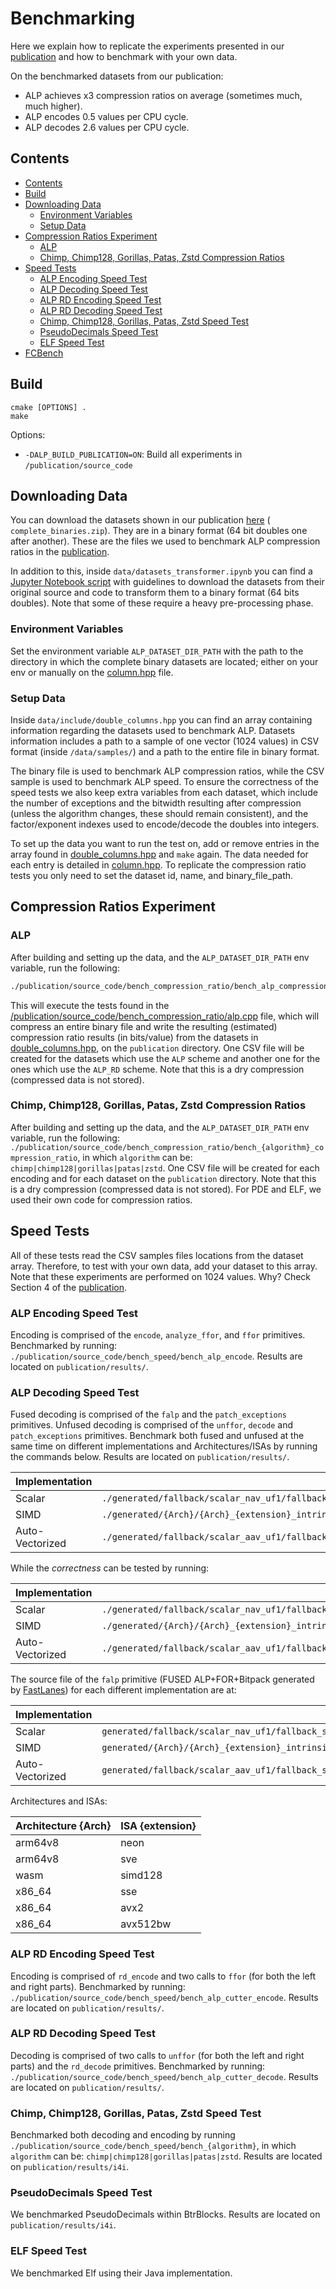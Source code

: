 # Benchmarking

Here we explain how to replicate the experiments presented in
our [publication](https://dl.acm.org/doi/pdf/10.1145/3626717) and how to benchmark with your own data.

On the benchmarked datasets from our publication:

- ALP achieves x3 compression ratios on average (sometimes much, much higher).
- ALP encodes 0.5 values per CPU cycle.
- ALP decodes 2.6 values per CPU cycle.

## Contents

- [Contents](#contents)
- [Build](#build)
- [Downloading Data](#downloading-data)
    - [Environment Variables](#environment-variables)
    - [Setup Data](#setup-data)
- [Compression Ratios Experiment](#compression-ratios-experiment)
    - [ALP](#alp)
    - [Chimp, Chimp128, Gorillas, Patas, Zstd Compression Ratios](#chimp-chimp128-gorillas-patas-zstd-compression-ratios)
- [Speed Tests](#speed-tests)
    - [ALP Encoding Speed Test](#alp-encoding-speed-test)
    - [ALP Decoding Speed Test](#alp-decoding-speed-test)
    - [ALP RD Encoding Speed Test](#alp-rd-encoding-speed-test)
    - [ALP RD Decoding Speed Test](#alp-rd-decoding-speed-test)
    - [Chimp, Chimp128, Gorillas, Patas, Zstd Speed Test](#chimp-chimp128-gorillas-patas-zstd-speed-test)
    - [PseudoDecimals Speed Test](#pseudodecimals-speed-test)
    - [ELF Speed Test](#elf-speed-test)
- [FCBench](#fcbench)

## Build

```shell
cmake [OPTIONS] .
make
```

Options:

- `-DALP_BUILD_PUBLICATION=ON`: Build all experiments in `/publication/source_code`

## Downloading Data

You can download the datasets shown in our
publication [here](https://drive.google.com/drive/folders/167faTwZJjqJMKM9Yc6E7KF5LUbsitxJS?usp=sharing) (
`complete_binaries.zip`). They are in a binary format (64 bit doubles one after another). These are the files we used to
benchmark ALP compression ratios in the [publication](https://dl.acm.org/doi/pdf/10.1145/3626717).

In addition to this, inside `data/datasets_transformer.ipynb` you can find
a [Jupyter Notebook script](/data/datasets_transformer.ipynb) with guidelines to download the datasets from their
original source and code to transform them to a binary format (64 bits doubles). Note that some of these require a heavy
pre-processing phase.

### Environment Variables

Set the environment variable `ALP_DATASET_DIR_PATH` with the path to the directory in which the complete binary datasets
are located; either on your env or manually on the [column.hpp](/data/include/column.hpp) file.

### Setup Data

Inside `data/include/double_columns.hpp` you can find an array containing information regarding the datasets used to
benchmark ALP. Datasets information includes a path to a sample of one vector (1024 values) in CSV format (inside
`/data/samples/`) and a path to the entire file in binary format.

The binary file is used to benchmark ALP compression ratios, while the CSV sample is used to benchmark ALP speed. To
ensure the correctness of the speed tests we also keep extra variables from each dataset, which include the number of
exceptions and the bitwidth resulting after compression (unless the algorithm changes, these should remain consistent),
and the factor/exponent indexes used to encode/decode the doubles into integers.

To set up the data you want to run the test on, add or remove entries in the array found
in [double_columns.hpp](/data/include/double_columns.hpp) and `make` again. The data needed for each entry is detailed
in [column.hpp](/data/include/column.hpp). To replicate the compression ratio tests you only need to set the dataset id,
name, and binary_file_path.

## Compression Ratios Experiment

### ALP

After building and setting up the data, and the `ALP_DATASET_DIR_PATH` env variable, run the following:

```sh
./publication/source_code/bench_compression_ratio/bench_alp_compression_ratio
```

This will execute the tests found in
the [/publication/source_code/bench_compression_ratio/alp.cpp](/publication/source_code/bench_compression_ratio/alp.cpp)
file, which will compress
an entire binary file and write the resulting (estimated) compression ratio results (in bits/value) from the datasets
in [double_columns.hpp](/data/include/double_columns.hpp), on the `publication` directory. One CSV file will be created
for the datasets which use the `ALP` scheme and another one for the ones which use the `ALP_RD` scheme. Note that this
is a dry compression (compressed data is not stored).

### Chimp, Chimp128, Gorillas, Patas, Zstd Compression Ratios

After building and setting up the data, and the `ALP_DATASET_DIR_PATH` env variable, run the following:
`./publication/source_code/bench_compression_ratio/bench_{algorithm}_compression_ratio`, in which `algorithm` can be:
`chimp|chimp128|gorillas|patas|zstd`. One CSV file will be created for each encoding and for each dataset on the
`publication` directory. Note that this is a dry compression (compressed data is not stored). For PDE and ELF, we used
their own code for compression ratios.

## Speed Tests

All of these tests read the CSV samples files locations from the dataset array. Therefore, to test with your own data,
add your dataset to this array. Note that these experiments are performed on 1024 values. Why? Check Section 4 of
the [publication](https://dl.acm.org/doi/pdf/10.1145/3626717).

### ALP Encoding Speed Test

Encoding is comprised of the `encode`, `analyze_ffor`, and `ffor` primitives. Benchmarked by running:
`./publication/source_code/bench_speed/bench_alp_encode`. Results are located on `publication/results/`.

### ALP Decoding Speed Test

Fused decoding is comprised of the `falp` and the `patch_exceptions` primitives. Unfused decoding is comprised of the
`unffor`, `decode` and `patch_exceptions` primitives. Benchmark both fused and unfused at the same time on different
implementations and Architectures/ISAs by running the commands below. Results are located on `publication/results/`.

| Implementation  | Command                                                                                                |
|-----------------|--------------------------------------------------------------------------------------------------------|
| Scalar          | `./generated/fallback/scalar_nav_uf1/fallback_scalar_nav_1024_uf1_falp_bench`                          |
| SIMD            | `./generated/{Arch}/{Arch}_{extension}_intrinsic_uf1/{Arch}_{extension}_intrinsic_1024_uf1_falp_bench` |
| Auto-Vectorized | `./generated/fallback/scalar_aav_uf1/fallback_scalar_aav_1024_uf1_falp_bench`                          |

While the *correctness* can be tested by running:

| Implementation  | Command                                                                                               |
|-----------------|-------------------------------------------------------------------------------------------------------|
| Scalar          | `./generated/fallback/scalar_nav_uf1/fallback_scalar_nav_1024_uf1_falp_test`                          |
| SIMD            | `./generated/{Arch}/{Arch}_{extension}_intrinsic_uf1/{Arch}_{extension}_intrinsic_1024_uf1_falp_test` |
| Auto-Vectorized | `./generated/fallback/scalar_aav_uf1/fallback_scalar_aav_1024_uf1_falp_test`                          |

The source file of the `falp` primitive (FUSED ALP+FOR+Bitpack generated
by [FastLanes](https://github.com/cwida/FastLanes)) for each different implementation are at:

| Implementation  | Source File                                                                                            |
|-----------------|--------------------------------------------------------------------------------------------------------|
| Scalar          | `generated/fallback/scalar_nav_uf1/fallback_scalar_nav_1024_uf1_falp_src.cpp`                          |
| SIMD            | `generated/{Arch}/{Arch}_{extension}_intrinsic_uf1/{Arch}_{extension}_intrinsic_1024_uf1_falp_src.cpp` |
| Auto-Vectorized | `generated/fallback/scalar_aav_uf1/fallback_scalar_aav_1024_uf1_falp_src.cpp`                          |

Architectures and ISAs:

| Architecture {Arch} | ISA {extension} |
|---------------------|-----------------|
| arm64v8             | neon            |
| arm64v8             | sve             |
| wasm                | simd128         |
| x86_64              | sse             |
| x86_64              | avx2            |
| x86_64              | avx512bw        |

### ALP RD Encoding Speed Test

Encoding is comprised of `rd_encode` and two calls to `ffor` (for both the left and right parts). Benchmarked by
running: `./publication/source_code/bench_speed/bench_alp_cutter_encode`. Results are located on `publication/results/`.

### ALP RD Decoding Speed Test

Decoding is comprised of two calls to `unffor` (for both the left and right parts) and the `rd_decode` primitives.
Benchmarked by running: `./publication/source_code/bench_speed/bench_alp_cutter_decode`. Results are located on
`publication/results/`.

### Chimp, Chimp128, Gorillas, Patas, Zstd Speed Test

Benchmarked both decoding and encoding by running `./publication/source_code/bench_speed/bench_{algorithm}`, in which
`algorithm` can
be: `chimp|chimp128|gorillas|patas|zstd`. Results are located on `publication/results/i4i`.

### PseudoDecimals Speed Test

We benchmarked PseudoDecimals within BtrBlocks. Results are located on `publication/results/i4i`.

### ELF Speed Test

We benchmarked Elf using their Java implementation.
